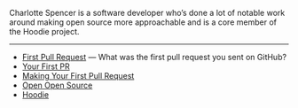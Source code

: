 Charlotte Spencer is a software developer who’s done a lot of notable work around making open source more approachable and is a core member of the Hoodie project.

---

- [First Pull Request](http://firstpr.me/) — What was the first pull request you sent on GitHub?
- [Your First PR](http://yourfirstpr.github.io/)
- [Making Your First Pull Request](https://web.archive.org/web/20171028170042/http://www.charlotteis.co.uk/making-your-first-pull-request/)
- [Open Open Source](https://web.archive.org/web/20161218232816/http://www.charlotteis.co.uk/open-open-source/)
- [Hoodie](http://hood.ie/)
